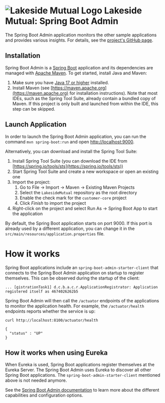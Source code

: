 # ![Lakeside Mutual Logo](../resources/logo-32x32.png) Lakeside Mutual: Spring Boot Admin

The Spring Boot Admin application monitors the other sample applications and provides various insights. For details, see the [project's GitHub page](https://github.com/codecentric/spring-boot-admin).

## Installation

Spring Boot Admin is a [Spring Boot](https://projects.spring.io/spring-boot/) application and its dependencies are managed
with [Apache Maven](https://maven.apache.org/). To get started, install Java and Maven:

1. Make sure you have [Java 17 or higher](https://adoptium.net/) installed.
2. Install Maven (see [https://maven.apache.org](https://maven.apache.org) for installation instructions). Note that most IDEs, such as the Spring Tool Suite, already contain a bundled copy of Maven. If this project is only built and launched from within the IDE, this step can be skipped.

## Launch Application

In order to launch the Spring Boot Admin application, you can run the command `mvn spring-boot:run` and open [http://localhost:9000](http://localhost:9000). 

Alternatively, you can download and install the Spring Tool Suite:

1. Install Spring Tool Suite (you can download the IDE from [https://spring.io/tools/sts](https://spring.io/tools/sts))
2. Start Spring Tool Suite and create a new workspace or open an existing one
3. Import the project:<br>
      1. Go to File -> Import -> Maven -> Existing Maven Projects
      2. Select the `LakesideMutual` repository as the root directory
      3. Enable the check mark for the `customer-core` project
      4. Click *Finish* to import the project
4. Right-click on the project and select Run As -> Spring Boot App to start the application

By default, the Spring Boot application starts on port 9000. If this port is already used by a different application, you can change it in the 
`src/main/resources/application.properties` file.

# How it works

Spring Boot applications include an `spring-boot-admin-starter-client` that connects to the Spring Boot Admin application on startup to register themselves. This can be observed during the startup of the client:

```
... [gistrationTask1] d.c.b.a.c.r.ApplicationRegistrator: Application registered itself as 4674026262b5
```

Spring Boot Admin will then call the `/actuator` endpoints of the applications to monitor the application health. For example, the `/actuator/health` endpoints reports whether the service is up:

```
curl http://localhost:8100/actuator/health

{
  "status" : "UP"
}
```

## How it works when using Eureka

When Eureka is used, Spring Boot applications register themselves at the Eureka Server. The Spring Boot Admin uses Eureka to discover all other Spring Boot applications. The `spring-boot-admin-starter-client` mentioned above is not needed anymore.

See the [Spring Boot Admin documentation](http://codecentric.github.io/spring-boot-admin/2.1.0) to learn more about the different capabilities and configuration options.